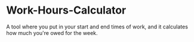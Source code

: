 # Work-Hours-Calculator
A tool where you put in your start and end times of work, and it calculates how much you're owed for the week.
